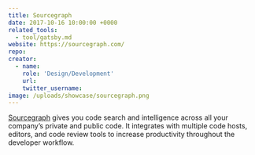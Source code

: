 ```yaml
---
title: Sourcegraph
date: 2017-10-16 10:00:00 +0000
related_tools:
  - tool/gatsby.md
website: https://sourcegraph.com/
repo:
creator:
  - name:
    role: 'Design/Development'
    url:
    twitter_username:
image: /uploads/showcase/sourcegraph.png
---
```


[Sourcegraph](https://sourcegraph.com/) gives you code search and intelligence across all your company’s private and public code. It integrates with multiple code hosts, editors, and code review tools to increase productivity throughout the developer workflow.
